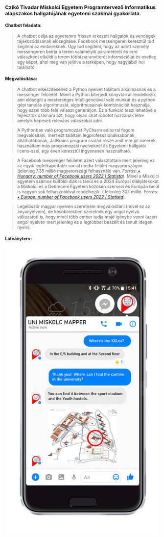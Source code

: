 ### Czikó Tivadar Miskolci Egyetem Programtervező Informatikus alapszakos hallgatójának egyetemi szakmai gyakorlata.

#### Chatbot feladata:
> A chatbot célja az egyetemre frissen érkezett hallgatók és vendégek tájékozódásának elősegítése. Facebook messengeren keresztül
> tud segíteni az embereknek. Úgy tud segíteni, hogy az adott személy messengeren beírja a terem valamelyik paraméterét és 
> erre válaszként elküldi a terem többi paraméterét információját és esetleg egy képet, ahol meg van jelölve a térképen, hogy 
> nagyjából hol található.
  
#### Megvalósítása:
> A chatbot elkészítéséhez  a Python nyelvet találtam alkalmasnak és a messenger felületét. Mivel a Python kiterjedt könyvtárral rendelkezik ami elősegíti a mesterséges  intelligenciával való munkát és a python gépi tanulás algoritmusát, algoritmusainak kombinációit használja, hogy ezzel több felé választ generáljon. Ez a funkció teszi  lehetővé a fejlesztők számára azt, hogy olyan chat robotot hozzanak létre amelyik képesek releváns válaszokat adni. 

> A Pythonban való programozást PyCharm editorral fogom megvalósítani, mert ezt találtam legprofesszionálisabbnak, átláthatóbbnak, JatBrains program család része amit már jól ismerek, használtam más programozási nyelveknél és Egyetemi hallgatói licens-szel, egy éven keresztűl ingyenesen használható.
	
> A Facebook messenger felületét azért választottam mert jelenleg ez az egyik legfelkapottabb social media felület magyarországon (jelenleg 7.35 millió magyarországi 
> felhasználó van. *Forrás:[ • Hungary: number of Facebook users 2022 | Statista](https://www.statista.com/statistics/1029770/facebook-users-hungary/#:~:text=The%20number%20of%20Facebook%20users,media%20platform%20in%20the%20country.)*). Mivel a Miskolci egyetem számos külföldi diák is tanúl és a 2024 Európai 
> diákjátékokat a Miskolci és a Debreceni Egyetem közösen szervezi és Európán belül is nagyon sok felhasználóval rendelkezik. 
> (Jelenleg 307 millió. *Forrás: [• Europe: number of Facebook users 2022 | Statista](https://www.statista.com/statistics/745383/facebook-europe-dau-by-quarter/)*). 

> Legelőször magyar nyelven szeretném megvalósítani (mivel ez az anyanyelvem), de későbbiekben szeretnék egy angol nyelvű változatott is, hogy minél több ember tudja
> majd igénybe venni (azért angol nyelven mert jelenleg ez a legtöbbet beszélt és tanult idegen nyelv). 

#### Látványterv: 
![Chatbot](Messenger_layout_Chatbot.jpg)

